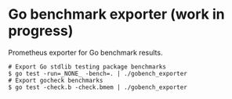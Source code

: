 # Go benchmark exporter (work in progress)

Prometheus exporter for Go benchmark results.

```
# Export Go stdlib testing package benchmarks
$ go test -run=_NONE_ -bench=. | ./gobench_exporter
# Export gocheck benchmarks
$ go test -check.b -check.bmem | ./gobench_exporter
```
